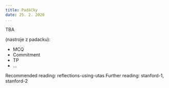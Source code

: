```yaml
---
title: Padáčky
date: 25. 2. 2020
...
```


TBA

(nastroje z padacku): 
* MCQ
* Commitment
* TP
* ...

Recommended reading: reflections-using-utas
Further reading: stanford-1, stanford-2
